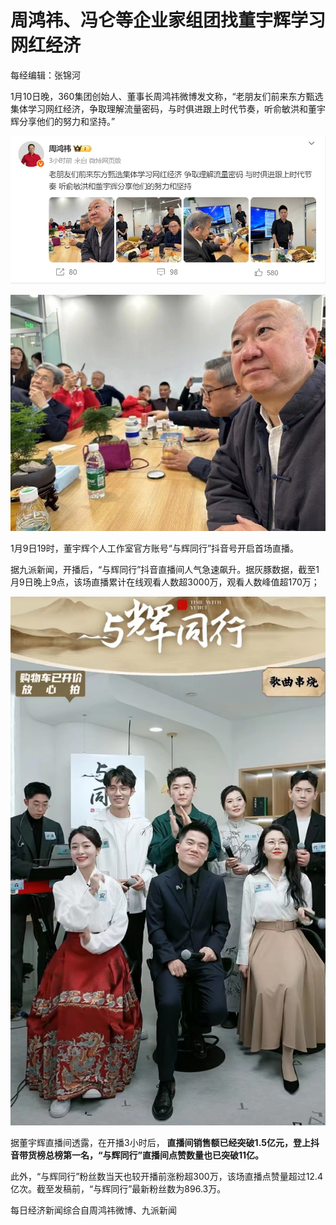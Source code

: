 # 周鸿祎、冯仑等企业家组团找董宇辉学习网红经济

每经编辑：张锦河

1月10日晚，360集团创始人、董事长周鸿祎微博发文称，“老朋友们前来东方甄选集体学习网红经济，争取理解流量密码，与时俱进跟上时代节奏，听俞敏洪和董宇辉分享他们的努力和坚持。”

![ceb56b72dbf7e1544f9fb52c8ea49f4c.jpg](https://raw.githubusercontent.com/qqhsx/qqnews_image/main/2024/01/11/周鸿祎、冯仑等企业家组团找董宇辉学习网红经济/ceb56b72dbf7e1544f9fb52c8ea49f4c.jpg)

![b138478337fcbcd019454095d0caba43.jpg](https://raw.githubusercontent.com/qqhsx/qqnews_image/main/2024/01/11/周鸿祎、冯仑等企业家组团找董宇辉学习网红经济/b138478337fcbcd019454095d0caba43.jpg)

1月9日19时，董宇辉个人工作室官方账号“与辉同行”抖音号开启首场直播。

据九派新闻，开播后，“与辉同行”抖音直播间人气急速飙升。据灰豚数据，截至1月9日晚上9点，该场直播累计在线观看人数超3000万，观看人数峰值超170万；

![9e36341361d9db6d30cbf33acb7dc461.jpg](https://raw.githubusercontent.com/qqhsx/qqnews_image/main/2024/01/11/周鸿祎、冯仑等企业家组团找董宇辉学习网红经济/9e36341361d9db6d30cbf33acb7dc461.jpg)

据董宇辉直播间透露，在开播3小时后， **直播间销售额已经突破1.5亿元，登上抖音带货榜总榜第一名，“与辉同行”直播间点赞数量也已突破11亿。**

此外，“与辉同行”粉丝数当天也较开播前涨粉超300万，该场直播点赞量超过12.4亿次。截至发稿前，“与辉同行”最新粉丝数为896.3万。

每日经济新闻综合自周鸿祎微博、九派新闻

